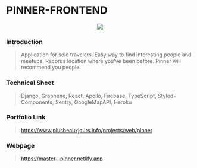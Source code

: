 # PINNER-FRONTEND

<p align="center" >
  <img src="https://www.plusbeauxjours.com/static/media/Pinner_web_video.4f4b2c1f.gif" >
  <br>
</p>

### Introduction

> Application for solo travelers. Easy way to find interesting people and meetups. Records location where you've been before. Pinner will recommend you people.

### Technical Sheet

> Django, Graphene, React, Apollo, Firebase, TypeScript, Styled-Components, Sentry, GoogleMapAPI, Heroku

### Portfolio Link

> https://www.plusbeauxjours.info/projects/web/pinner

### Webpage

> https://master--pinner.netlify.app
